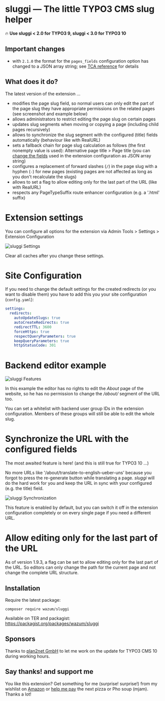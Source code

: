 # sluggi — The little TYPO3 CMS slug helper

:fire: **Use sluggi < 2.0 for TYPO3 9, sluggi < 3.0 for TYPO3 10**

## Important changes

- with `2.1.0` the format for the `pages_fields` configuration option has changed to a JSON array string; see [TCA reference](https://docs.typo3.org/m/typo3/reference-tca/master/en-us/ColumnsConfig/Type/Slug/Properties/GeneratorOptions.html) for details

## What does it do?

The latest version of the extension … 
* modifies the page slug field, so normal users can only edit the part of the page slug they have appropriate permissions on the related pages (see screenshot and example below)
* allows administrators to restrict editing the page slug on certain pages
* updates slug segments when moving or copying a page (including child pages recursively)
* allows to synchronize the slug segment with the configured (title) fields automatically (behaviour like with RealURL)
* sets a fallback chain for page slug calculation as follows (the first nonempty value is used): Alternative page title > Page title (you can [change the fields](https://docs.typo3.org/m/typo3/reference-tca/master/en-us/ColumnsConfig/Type/Slug/Properties/GeneratorOptions.html) used in the extension configuration as JSON array string)
* configures a replacement of forward slashes (`/`) in the page slug with a hyphen (`-`) for new pages (existing pages are not affected as long as you don't recalculate the slugs)
* allows to set a flag to allow editing only for the last part of the URL (like with RealURL)
* respects any PageTypeSuffix route enhancer configuration (e.g. a '.html' suffix)

# Extension settings

You can configure all options for the extension via Admin Tools > Settings > Extension Configuration

![sluggi Settings](Resources/Public/Screenshots/sluggi_options.png)

Clear all caches after you change these settings.

# Site Configuration

If you need to change the default settings for the created redirects (or you want to disable them) you have to add this you your site configuration (`config.yaml`):

```yaml
settings:
  redirects:
    autoUpdateSlugs: true
    autoCreateRedirects: true
    redirectTTL: 3600
    forceHttps: true
    respectQueryParameters: true
    keepQueryParameters: true
    httpStatusCode: 301
```

# Backend editor example

![sluggi Features](Resources/Public/Screenshots/sluggi_features.png)

In this example the editor has no rights to edit the _About_ page of the website, so he has no permission to change the _/about/_ segment of the URL too.

You can set a whitelist with backend user group IDs in the extension configuration. Members of these groups will still be able to edit the whole slug.

# Synchronize the URL with the configured fields

The most awaited feature is here!
(and this is still true for TYPO3 10 …)

No more URLs like '/about/translate-to-english-ueber-uns' because you forgot to press the re-generate button while translating a page.
_sluggi_ will do the hard work for you and keep the URL in sync with your configured (e.g. the title) field.

![sluggi Synchronization](Resources/Public/Screenshots/sluggi_sync.png)

This feature is enabled by default, but you can switch it off in the extension configuration completely or on every single page if you need a different URL.

# Allow editing only for the last part of the URL

As of version 1.9.3, a flag can be set to allow editing only for the last part of the URL.
So editors can only change the path for the current page and not change the complete URL structure.

## Installation

Require the latest package:

    composer require wazum/sluggi

Available on TER and packagist:
https://packagist.org/packages/wazum/sluggi

## Sponsors

Thanks to [plan2net GmbH](https://www.plan2.net/) to let me work on the update for TYPO3 CMS 10 during working hours.

## Say thanks! and support me

You like this extension? Get something for me (surprise! surprise!) from my wishlist on [Amazon](https://smile.amazon.de/hz/wishlist/ls/307SIOOD654GF/) or [help me pay](https://www.paypal.me/wazum) the next pizza or Pho soup (mjam). Thanks a lot!
